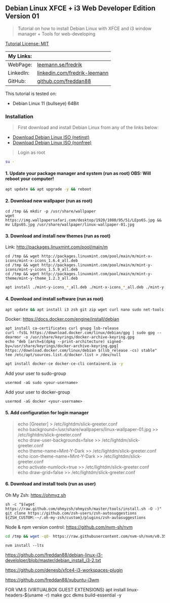## Debian Linux XFCE + i3 Web Developer Edition Version 01

> Tutorial on how to install Debian Linux with XFCE and i3 window manager + Tools for web-developing

[Tutorial License: MIT](https://choosealicense.com/licenses/mit/)

| My Links: |                                                                                      |
| --------- | ------------------------------------------------------------------------------------ |
| WebPage:  | [leemann.se/fredrik](http://www.leemann.se/fredrik)                                  |
| LinkedIn: | [linkedin.com/fredrik-leemann](https://se.linkedin.com/in/fredrik-leemann-821b19110) |
| GitHub:   | [github.com/freddan88](https://github.com/freddan88)                                 |

This tutorial is tested on:

- Debian Linux 11 (bullseye) 64Bit

### Installation

> First download and install Debian Linux from any of the links below:

- [Download Debian Linux ISO (netinst)](https://www.debian.org/download)
- [Download Debian Linux ISO (nonfree)](https://cdimage.debian.org/cdimage/unofficial/non-free/cd-including-firmware)

> Login as root

```bash
su -
```

#### 1. Update your package manager and system (run as root) OBS: Will reboot your computer!

```bash
apt update && apt upgrade -y && reboot
```

#### 2. Download new wallpaper (run as root)

`cd /tmp && mkdir -p /usr/share/wallpaper`<br/>
`wget https://img.wallpapersafari.com/desktop/1920/1080/95/51/LEps6S.jpg && mv LEps6S.jpg /usr/share/wallpaper/linux-wallpaper-01.jpg`

#### 3. Download and install new themes (run as root)

Link: http://packages.linuxmint.com/pool/main/m

`cd /tmp && wget http://packages.linuxmint.com/pool/main/m/mint-x-icons/mint-x-icons_1.6.4_all.deb`<br/>
`cd /tmp && wget http://packages.linuxmint.com/pool/main/m/mint-y-icons/mint-y-icons_1.5.9_all.deb`<br/>
`cd /tmp && wget http://packages.linuxmint.com/pool/main/m/mint-y-theme/mint-y-theme_1.2.3_all.deb`

```bash
apt install ./mint-y-icons_*_all.deb ./mint-x-icons_*_all.deb ./mint-y-theme_*_all.deb -y
```

#### 4. Download and install software (run as root)

```bash
apt update && apt install i3 zsh git zip wget curl nano sudo net-tools gparted synaptic neofetch nitrogen imagemagick xfce4-screenshooter xfce4-appmenu-plugin compton gimp lightdm slick-greeter && apt autoremove -y
```

Docker: https://docs.docker.com/engine/install/debian

`apt install ca-certificates curl gnupg lsb-release`<br/>
`curl -fsSL https://download.docker.com/linux/debian/gpg | sudo gpg --dearmor -o /usr/share/keyrings/docker-archive-keyring.gpg`<br/>
`echo "deb [arch=$(dpkg --print-architecture) signed-by=/usr/share/keyrings/docker-archive-keyring.gpg] https://download.docker.com/linux/debian $(lsb_release -cs) stable" tee /etc/apt/sources.list.d/docker.list > /dev/null`

```bash
apt install docker-ce docker-ce-cli containerd.io -y
```

Add your user to sudo-group

`usermod -aG sudo <your-username>`

Add your user to docker-group

`usermod -aG docker <your-username>`

#### 5. Add configuration for login manager

> echo [Greeter] > /etc/lightdm/slick-greeter.conf<br/>
> echo background=/usr/share/wallpapers/linux-wallpaper-01.jpg >> /etc/lightdm/slick-greeter.conf<br/>
> echo draw-user-backgrounds=false >> /etc/lightdm/slick-greeter.conf<br/>
> echo theme-name=Mint-Y-Dark >> /etc/lightdm/slick-greeter.conf<br/>
> echo icon-theme-name=Mint-Y-Dark >> /etc/lightdm/slick-greeter.conf<br/>
> echo activate-numlock=true >> /etc/lightdm/slick-greeter.conf<br/>
> echo draw-grid=false >> /etc/lightdm/slick-greeter.conf<br/>

#### 6. Download and install tools (run as user)

Oh My Zsh: https://ohmyz.sh

`sh -c "$(wget https://raw.github.com/ohmyzsh/ohmyzsh/master/tools/install.sh -O -)"`<br/>
`git clone https://github.com/zsh-users/zsh-autosuggestions ${ZSH_CUSTOM:-~/.oh-my-zsh/custom}/plugins/zsh-autosuggestions`

Node & npm version control: https://github.com/nvm-sh/nvm

```bash
cd /tmp && wget -qO- https://raw.githubusercontent.com/nvm-sh/nvm/v0.35.3/install.sh | bash
```

`nvm install --lts`

https://github.com/freddan88/debian-linux-i3-develolper/blob/master/debian_install_i3-2.txt

https://github.com/denesb/xfce4-i3-workspaces-plugin

https://github.com/freddan88/xubuntu-i3wm

FOR VM:S (VIRTUALBOX GUEST EXTENSIONS)
apt install linux-headers-$(uname -r) make gcc dkms build-essential -y
